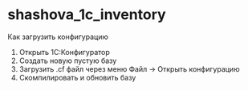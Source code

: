 # shashova_1c_inventory
Как загрузить конфигурацию  
1) Открыть 1С:Конфигуратор
2) Создать новую пустую базу
3) Загрузить .cf файл через меню Файл → Открыть конфигурацию
4) Скомпилировать и обновить базу
